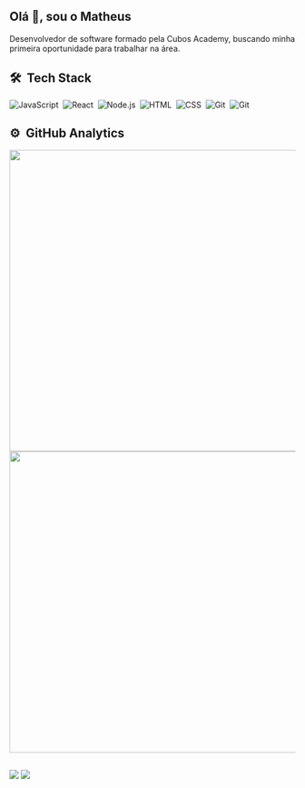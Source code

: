 ## Olá 👋, sou o Matheus
Desenvolvedor de software formado pela Cubos Academy, buscando minha primeira oportunidade para trabalhar na área.
 
 ## 🛠 &nbsp;Tech Stack

![JavaScript](https://img.shields.io/badge/-JavaScript-05122A?style=flat&logo=javascript)&nbsp;
![React](https://img.shields.io/badge/-React-05122A?style=flat&logo=react)&nbsp;
![Node.js](https://img.shields.io/badge/-Node.js-05122A?style=flat&logo=node.js)&nbsp;
![HTML](https://img.shields.io/badge/-HTML-05122A?style=flat&logo=HTML5)&nbsp;
![CSS](https://img.shields.io/badge/-CSS-05122A?style=flat&logo=CSS3&logoColor=1572B6)&nbsp;
![Git](https://img.shields.io/badge/-Git-05122A?style=flat&logo=git)&nbsp;
![Git](https://img.shields.io/badge/-PostgreSQL-05122A?style=flat&logo=postgresql)&nbsp;

## ⚙️ &nbsp;GitHub Analytics

<p align="left">
<img width="530em" src="https://github-readme-stats.vercel.app/api?username=mattheusluz&count_private=true&show_icons=true&theme=vision-friendly-dark&hide=issues,contribs"/>
<img width="530em" src="https://github-readme-stats.vercel.app/api/top-langs/?username=mattheusluz&layout=compact&theme=vision-friendly-dark"/>
</p> 
  
  ##
 
<div> 
  <a href="https://www.linkedin.com/in/mattheusluz/" target="_blank"><img src="https://img.shields.io/badge/-Matheus_Luz-05122A?style=flat&logo=linkedin" target="_blank"></a> 
    <a href = "mailto:mattheusluzz@gmail.com" target="_blank"><img src="https://img.shields.io/badge/-mattheusluzz@gmail.com-FF0000?style=flat&labelColor=FF0000&logo=gmail&logoColor=white&link=mailto:<mattheusluzz@gmail.com>" target="_blank"></a>
</div>
